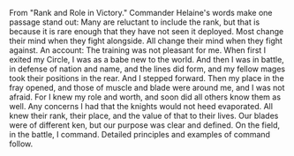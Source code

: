 From "Rank and Role in Victory." Commander Helaine's words make one passage stand out:
Many are reluctant to include the rank, but that is because it is rare enough that they have not seen it deployed. Most change their mind when they fight alongside. All change their mind when they fight against.
An account:
The training was not pleasant for me. When first I exited my Circle, I was as a babe new to the world. And then I was in battle, in defense of nation and name, and the lines did form, and my fellow mages took their positions in the rear.
And I stepped forward.
Then my place in the fray opened, and those of muscle and blade were around me, and I was not afraid. For I knew my role and worth, and soon did all others know them as well. Any concerns I had that the knights would not heed evaporated. All knew their rank, their place, and the value of that to their lives. Our blades were of different ken, but our purpose was clear and defined. On the field, in the battle, I command.
Detailed principles and examples of command follow.
